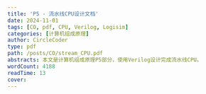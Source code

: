 ```yaml
---
title: 'P5 - 流水线CPU设计文档'
date: 2024-11-01
tags: [CO, pdf, CPU, Verilog, Logisim]
categories: [计算机组成原理]
author: CircleCoder
type: pdf
path: /posts/CO/stream_CPU.pdf
abstracts: 本文是计算机组成原理P5部分，使用Verilog设计完成流水线CPU。
wordCount: 4188
readTime: 13
cover:
---
```

